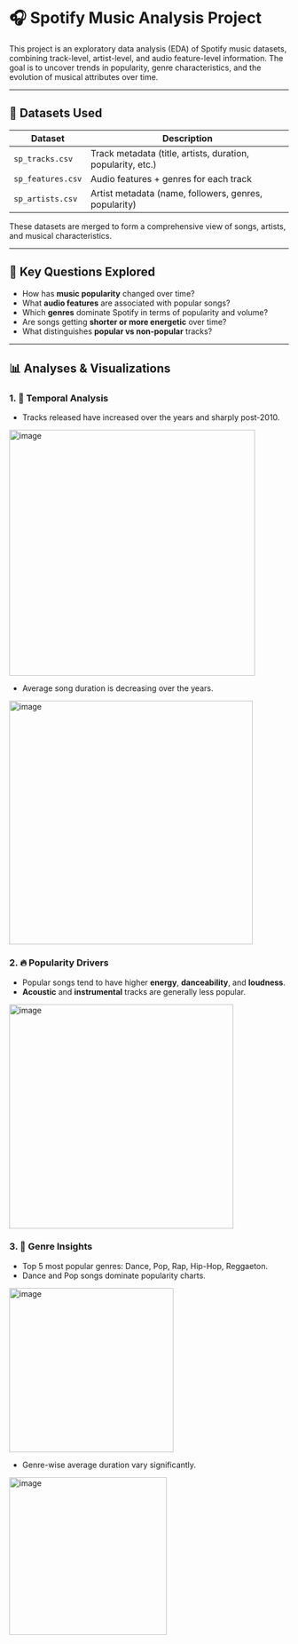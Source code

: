 # 🎧 Spotify Music Analysis Project

This project is an exploratory data analysis (EDA) of Spotify music datasets, combining track-level, artist-level, and audio feature-level information. The goal is to uncover trends in popularity, genre characteristics, and the evolution of musical attributes over time.

---

## 📂 Datasets Used

| Dataset         | Description                                                  |
|-----------------|--------------------------------------------------------------|
| `sp_tracks.csv` | Track metadata (title, artists, duration, popularity, etc.)  |
| `sp_features.csv` | Audio features + genres for each track                      |
| `sp_artists.csv` | Artist metadata (name, followers, genres, popularity)        |

These datasets are merged to form a comprehensive view of songs, artists, and musical characteristics.

---

## 🧠 Key Questions Explored

- How has **music popularity** changed over time?
- What **audio features** are associated with popular songs?
- Which **genres** dominate Spotify in terms of popularity and volume?
- Are songs getting **shorter or more energetic** over time?
- What distinguishes **popular vs non-popular** tracks?

---

## 📊 Analyses & Visualizations

### 1. 📅 Temporal Analysis
- Tracks released have increased over the years and sharply post-2010.
<img width="443" alt="image" src="https://github.com/user-attachments/assets/ffca1c24-cf7d-4d46-8504-3a9077a9dc83" />

- Average song duration is decreasing over the years.
<img width="439" alt="image" src="https://github.com/user-attachments/assets/f494f8c5-a71c-4178-8822-d8b8d89dbf4a" />

### 2. 🔥 Popularity Drivers
- Popular songs tend to have higher **energy**, **danceability**, and **loudness**.
- **Acoustic** and **instrumental** tracks are generally less popular.
<img width="404" alt="image" src="https://github.com/user-attachments/assets/7ceee623-b138-44d4-9f00-d6bc25023d83" />

### 3. 🎵 Genre Insights
- Top 5 most popular genres: Dance, Pop, Rap, Hip-Hop, Reggaeton.
- Dance and Pop songs dominate popularity charts.
<img width="296" alt="image" src="https://github.com/user-attachments/assets/1b665812-6d13-4474-9ad7-5bbaec23f3a0" />

- Genre-wise average duration vary significantly.
<img width="284" alt="image" src="https://github.com/user-attachments/assets/fac4edeb-07dc-423c-a070-cee71e1ae393" />



